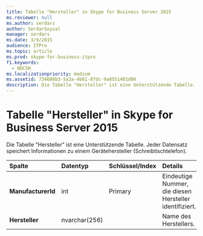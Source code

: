 ```yaml
---
title: Tabelle "Hersteller" in Skype for Business Server 2015
ms.reviewer: null
ms.author: serdars
author: SerdarSoysal
manager: serdars
ms.date: 3/9/2015
audience: ITPro
ms.topic: article
ms.prod: skype-for-business-itpro
f1.keywords:
  - NOCSH
ms.localizationpriority: medium
ms.assetid: 734608b3-5a3a-4b61-87dc-9a8551401d06
description: Die Tabelle "Hersteller" ist eine Unterstützende Tabelle. Jeder Datensatz speichert Informationen zu einem Gerätehersteller (Schreibtischtelefon).
---
```


# <a name="manufacturers-table-in-skype-for-business-server-2015"></a>Tabelle "Hersteller" in Skype for Business Server 2015
 
Die Tabelle "Hersteller" ist eine Unterstützende Tabelle. Jeder Datensatz speichert Informationen zu einem Gerätehersteller (Schreibtischtelefon).
  
|**Spalte**|**Datentyp**|**Schlüssel/Index**|**Details**|
|:-----|:-----|:-----|:-----|
|**ManufacturerId** <br/> |int  <br/> |Primary  <br/> |Eindeutige Nummer, die diesen Hersteller identifiziert.  <br/> |
|**Hersteller** <br/> |nvarchar(256)  <br/> | <br/> |Name des Herstellers.  <br/> |
   

